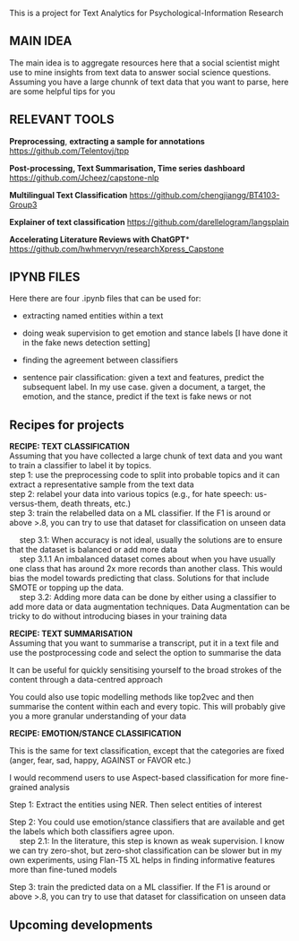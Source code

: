 This is a project for Text Analytics for Psychological-Information Research

## MAIN IDEA

The main idea is to aggregate resources here that a social scientist might use to mine insights from text data to answer social science questions. 
Assuming you have a large chunnk of text data that you want to parse, here are some helpful tips for you

## RELEVANT TOOLS

**Preprocessing**, **extracting a sample for annotations**
https://github.com/Telentovj/tpp

**Post-processing, Text Summarisation, Time series dashboard**
https://github.com/Jcheez/capstone-nlp

**Multilingual Text Classification**
https://github.com/chengjiangg/BT4103-Group3

**Explainer of text classification**
https://github.com/darellelogram/langsplain

**Accelerating Literature Reviews with ChatGPT***
https://github.com/hwhmervyn/researchXpress_Capstone

## IPYNB FILES
Here there are four .ipynb files that can be used for: 
 + extracting named entities within a text

 + doing weak supervision to get emotion and stance labels [I have done it in the fake news detection setting]

 + finding the agreement between classifiers

  + sentence pair classification: given a text and features, predict the subsequent label. In my use case. given a document, a target, the emotion, and the stance, predict if the text is fake news or not
  
## Recipes for projects

**RECIPE: TEXT CLASSIFICATION** <br />
Assuming that you have collected a large chunk of text data and you want to train a classifier to label it by topics. <br />
 step 1: use the preprocessing code to split into probable topics and it can extract a representative sample from the text data <br />
 step 2: relabel your data into various topics (e.g., for hate speech: us-versus-them, death threats, etc.) <br />
 step 3: train the relabelled data on a ML classifier. If the F1 is around or above >.8, you can try to use that dataset for classification on unseen data <br />
 
   &emsp; step 3.1: When accuracy is not ideal, usually the solutions are to ensure that the dataset is balanced or add more data <br />
   &emsp; step 3.1.1 An imbalanced dataset comes about when you have usually one class that has around 2x more records than another class. This would bias the model towards predicting that class. Solutions for that include SMOTE or topping up the data. <br />
   &emsp; step 3.2: Adding more data can be done by either using a classifier to add more data or data augmentation techniques. Data Augmentation can be tricky to do without introducing biases in your training data <br />

**RECIPE: TEXT SUMMARISATION** <br />
 Assuming that you want to summarise a transcript, put it in a text file and use the postprocessing code and select the option to summarise the data <br />

 It can be useful for quickly sensitising yourself to the broad strokes of the content through a data-centred approach <br />

 You could also use topic modelling methods like top2vec and then summarise the content within each and every topic. This will probably give you a more
 granular understanding of your data <br />
 
**RECIPE: EMOTION/STANCE CLASSIFICATION** <br />

 This is the same for text classification, except that the categories are fixed (anger, fear, sad, happy, AGAINST or FAVOR etc.) <br />

 I would recommend users to use Aspect-based classification for more fine-grained analysis <br />

 Step 1: Extract the entities using NER. Then select entities of interest <br />

 Step 2: You could use emotion/stance classifiers that are available and get the labels which both classifiers agree upon. <br />
   &emsp; step 2.1: In the literature, this step is known as weak supervision. I know we can try zero-shot, but zero-shot classification can be slower but in my own experiments, using Flan-T5 XL helps in finding informative features more than fine-tuned models
 
 Step 3: train the predicted data on a ML classifier. If the F1 is around or above >.8, you can try to use that dataset for classification on unseen data <br />

## Upcoming developments

